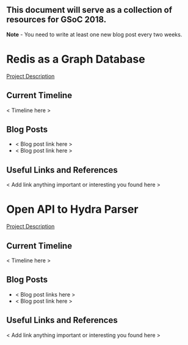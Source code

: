 ## This document will serve as a collection of resources for GSoC 2018.

**Note** - You need to write at least one new blog post every two weeks. 

# Redis as a Graph Database
[Project Description](https://summerofcode.withgoogle.com/dashboard/project/4635861707128832/overview/)

## Current Timeline
< Timeline here >

## Blog Posts
- < Blog post link here >
- < Blog post link here >

## Useful Links and References
< Add link anything important or interesting you found here >

# Open API to Hydra Parser
[Project Description](https://summerofcode.withgoogle.com/dashboard/project/6501296933175296/overview/)


## Current Timeline
< Timeline here >

## Blog Posts
- < Blog post links here >
- < Blog post link here >

## Useful Links and References
< Add link anything important or interesting you found here >
